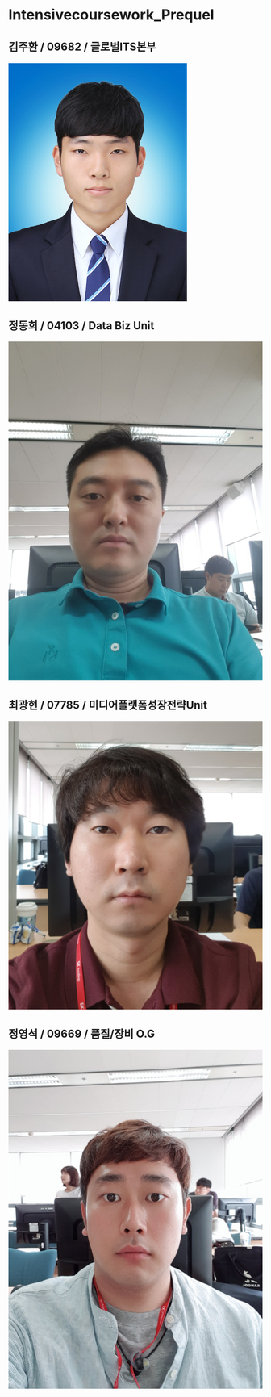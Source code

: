 # Intensivecoursework_Prequel

## 김주환 / 09682 / 글로벌ITS본부
![photo.PNG](https://github.com/jellybean18/SKCC_TEAM3_Prequal/blob/master/image/jh.PNG?raw=true)

## 정동희 / 04103 / Data Biz Unit
![photo.PNG](https://github.com/jellybean18/SKCC_TEAM3_Prequal/blob/master/image/1563347425189.jpg?raw=true)

## 최광현 / 07785 / 미디어플랫폼성장전략Unit
![photo.PNG](https://github.com/jellybean18/SKCC_0719_Prequal/blob/master/ChoiKwangHyun.PNG?raw=true)

## 정영석 / 09669 / 품질/장비 O.G
![photo.PNG](https://github.com/jellybean18/SKCC_TEAM3_Prequal/blob/master/image/09669%EC%A0%95%EC%98%81%EC%84%9D.jpg?raw=true)



